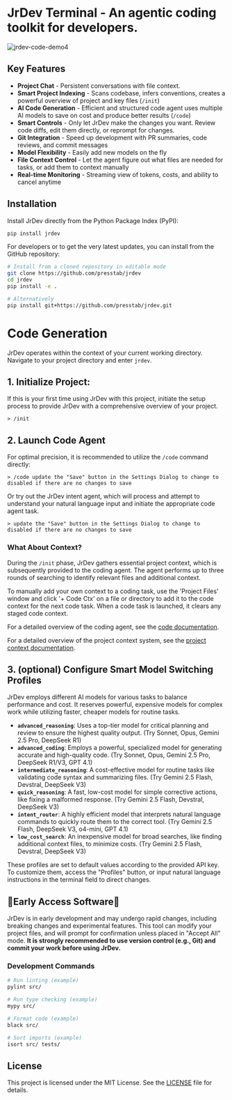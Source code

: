 # JrDev Terminal - An agentic coding toolkit for developers.
![jrdev-code-demo4](https://github.com/user-attachments/assets/9753ea2d-e68e-4dbd-ac63-2acb70a498a5)


## Key Features

*   **Project Chat** - Persistent conversations with file context.
*   **Smart Project Indexing** - Scans codebase, infers conventions, creates a powerful overview of project and key files (`/init`)
*   **AI Code Generation** - Efficient and structured code agent uses multiple AI models to save on cost and produce better results (`/code`)
*   **Smart Controls** - Only let JrDev make the changes you want. Review code diffs, edit them directly, or reprompt for changes.
*   **Git Integration** - Speed up development with PR summaries, code reviews, and commit messages
*   **Model Flexibility** - Easily add new models on the fly
*   **File Context Control** - Let the agent figure out what files are needed for tasks, or add them to context manually
*   **Real-time Monitoring** - Streaming view of tokens, costs, and ability to cancel anytime

## Installation

Install JrDev directly from the Python Package Index (PyPI):
```bash
pip install jrdev
```

For developers or to get the very latest updates, you can install from the GitHub repository:
```bash
# Install from a cloned repository in editable mode
git clone https://github.com/presstab/jrdev
cd jrdev
pip install -e .

# Alternatively
pip install git+https://github.com/presstab/jrdev.git
```

# Code Generation

JrDev operates within the context of your current working directory. Navigate to your project directory and enter `jrdev`.

## 1. Initialize Project:

If this is your first time using JrDev with this project, initiate the setup process to provide JrDev with a comprehensive overview of your project.

```
> /init
```

## 2. Launch Code Agent

For optimal precision, it is recommended to utilize the `/code` command directly:
```
> /code update the "Save" button in the Settings Dialog to change to disabled if there are no changes to save
```

Or try out the JrDev intent agent, which will process and attempt to understand your natural language input and initiate the appropriate code agent task.
```
> update the "Save" button in the Settings Dialog to change to disabled if there are no changes to save
```

### What About Context?

During the `/init` phase, JrDev gathers essential project context, which is subsequently provided to the coding agent. The agent performs up to three rounds of searching to identify relevant files and additional context.

To manually add your own context to a coding task, use the 'Project Files' window and click '+ Code Ctx' on a file or directory to add it to the code context for the next code task. When a code task is launched, it clears any staged code context.

For a detailed overview of the coding agent, see the [code documentation](docs/code.md).

For a detailed overview of the project context system, see the [project context documentation](docs/project_context.md).

## 3. (optional) Configure Smart Model Switching Profiles

JrDev employs different AI models for various tasks to balance performance and cost. It reserves powerful, expensive models for complex work while utilizing faster, cheaper models for routine tasks.

*   **`advanced_reasoning`**: Uses a top-tier model for critical planning and review to ensure the highest quality output. (Try Sonnet, Opus, Gemini 2.5 Pro, DeepSeek R1)
*   **`advanced_coding`**: Employs a powerful, specialized model for generating accurate and high-quality code. (Try Sonnet, Opus, Gemini 2.5 Pro, DeepSeek R1/V3, GPT 4.1)
*   **`intermediate_reasoning`**: A cost-effective model for routine tasks like validating code syntax and summarizing files. (Try Gemini 2.5 Flash, Devstral, DeepSeek V3)
*   **`quick_reasoning`**: A fast, low-cost model for simple corrective actions, like fixing a malformed response. (Try Gemini 2.5 Flash, Devstral, DeepSeek V3)
*   **`intent_router`**: A highly efficient model that interprets natural language commands to quickly route them to the correct tool. (Try Gemini 2.5 Flash, DeepSeek V3, o4-mini, GPT 4.1)
*   **`low_cost_search`**: An inexpensive model for broad searches, like finding additional context files, to minimize costs. (Try Gemini 2.5 Flash, Devstral, DeepSeek V3)

These profiles are set to default values according to the provided API key. To customize them, access the "Profiles" button, or input natural language instructions in the terminal field to direct changes.

## 🚨Early Access Software🚨

JrDev is in early development and may undergo rapid changes, including breaking changes and experimental features. This tool can modify your project files, and will prompt for confirmation unless placed in "Accept All" mode. **It is strongly recommended to use version control (e.g., Git) and commit your work before using JrDev.**

### Development Commands

```bash
# Run linting (example)
pylint src/

# Run type checking (example)
mypy src/

# Format code (example)
black src/

# Sort imports (example)
isort src/ tests/
```

## License

This project is licensed under the MIT License. See the [LICENSE](LICENSE) file for details.
